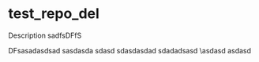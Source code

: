 # test_repo_del
Description
sadfsDFfS


DFsasadasdsad
sasdasda
sdasd
sdasdasdad
sdadadsasd
\asdasd
asdasd
